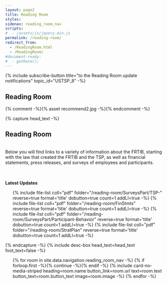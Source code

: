 ```yaml
---
layout: page2
title: Reading Room
styles:
sidenav: reading_room_nav
scripts:
#  - /assets/js/jquery.min.js
permalink: /reading-room/
redirect_from:
  - /ReadingRoom.html
  - /ReadingRoom/
#document-ready:
#  - getRate();
---
```


{% include subscribe-button title="to the Reading Room update notifications" topic_id="USTSP_8" -%}

## Reading Room

{% comment -%}{% asset recommend2.jpg -%}{% endcomment -%}

{% capture head_text -%}
<h2 class="usa-card__heading">Reading Room</h2>
<br>
Below you will find links to a variety of information about the FRTIB, starting with the law that created the FRTIB and the TSP, as well as financial statements, press releases, and surveys of employees and participants.

<br><br>
<strong>Latest Updates</strong>

<ul>
{% include file-list coll="pdf" folder="/reading-room/SurveysPart/TSP-" reverse=true format='title' dobutton=true count=1 addLI=true -%}
{% include file-list coll="pdf" folder="/reading-room/FinStmts" reverse=true format='title' dobutton=true count=1 addLI=true -%}
{% include file-list coll="pdf" folder="/reading-room/SurveysPart/Participant-Behavior" reverse=true format='title' dobutton=true count=1 addLI=true -%}
{% include file-list coll="pdf" folder="/reading-room/StratPlan" reverse=true format='title' dobutton=true count=1 addLI=true -%}
</ul>
{% endcapture -%}
{% include desc-box head_text=head_text foot_text=false -%}



<!-- cards starts here -->
<ul class="usa-card-group">
{% for room in site.data.navigation.reading_room_nav -%}
{% if forloop.first -%}{% continue -%}{% endif -%}
{% include card-no-media-striped heading=room.name button_link=room.url
      text=room.text button_text=room.button_text image=room.image -%}
{% endfor -%}
</ul>
<!-- end of cards -->

<!-- CONTENT END -->
